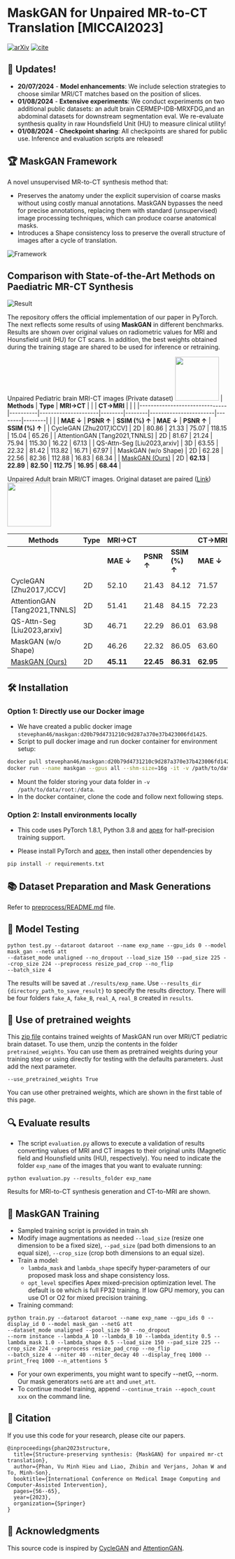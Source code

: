 # MaskGAN for Unpaired MR-to-CT Translation [MICCAI2023]

 [![arXiv](https://img.shields.io/badge/arXiv-2311.12437-blue)](https://arxiv.org/pdf/2307.16143) [![cite](https://img.shields.io/badge/cite-BibTex-yellow)](cite.bib)

## 📢 Updates!

* **20/07/2024** - **Model enhancements**: We include selection strategies to choose similar MRI/CT matches based on the position of slices.
* **01/08/2024** - **Extensive experiments**: We conduct experiments on two additional public datasets: an adult brain CERMEP-IDB-MRXFDG,and an abdominal datasets for downstream segmentation eval. We re-evaluate synthesis quality in raw Houndsfield Unit (HU) to measure clinical utility!
* **01/08/2024** - **Checkpoint sharing**: All checkpoints are shared for public use. Inference and evaluation scripts are released!

## 🏆 MaskGAN Framework

A novel unsupervised MR-to-CT synthesis method that:
- Preserves the anatomy under the explicit supervision of coarse masks without using costly manual annotations. MaskGAN bypasses the need for precise annotations, replacing them with standard (unsupervised) image processing techniques, which can produce coarse anatomical masks.
- Introduces a Shape consistency loss to preserve the overall structure of images after a cycle of translation.

![Framework](./imgs/maskgan_v2.svg)

## Comparison with State-of-the-Art Methods on Paediatric MR-CT Synthesis
![Result](./imgs/results.jpg)


The repository offers the official implementation of our paper in PyTorch. The next reflects some results of using **MaskGAN** in different benchmarks. Results are shown over original values on radiometric values for MRI and Hounsfield unit (HU) for CT scans. In addition, the best weights obtained during the training stage are shared to be used for inference or retraining.


Unpaired Pediatric brain MRI-CT images (Private dataset) <img src="imgs/pediatric_brain_sample.png" width="100">
| **Methods**                   | **Type** | **MRI→CT** |        |        | **CT→MRI** |        |        |
|-------------------------------|----------|---------------------|--------|--------|-----------------------|--------|--------|
|                               |          | **MAE ↓**           | **PSNR ↑** | **SSIM (%) ↑** | **MAE ↓**             | **PSNR ↑** | **SSIM (%) ↑** |
| CycleGAN [Zhu2017,ICCV]            | 2D       | 80.86               | 21.33  | 75.07  | 118.15                | 15.04  | 65.26  |
| AttentionGAN [Tang2021,TNNLS]       | 2D       | 81.67               | 21.24  | 75.94  | 115.30                | 16.22  | 67.13  |
| QS-Attn-Seg [Liu2023,arxiv]         | 3D       | 63.55               | 22.32  | 81.42  | 113.82                | 16.71  | 67.97  |
| MaskGAN (w/o Shape)           | 2D       | 62.28               | 22.56  | 82.36  | 112.88                | 16.83  | 68.34  |
| [MaskGAN (Ours)](https://drive.google.com/file/d/15e1pS2V2DDdQQqIdEdD7cpZstyQuSG_i/view?usp=drive_link)                | 2D       | **62.13**             | **22.89** | **82.50** | **112.75**              | **16.95** | **68.44** |


Unpaired Adult brain MRI/CT images. Original dataset are paired ([Link](https://www.ncbi.nlm.nih.gov/pmc/articles/PMC8446124/)) <img src="imgs/adult_brain_sample.png" width="100">

| **Methods**                   | **Type** | **MRI→CT** |        |        | **CT→MRI** |        |        |
|-------------------------------|----------|---------------------|--------|--------|-----------------------|--------|--------|
|                               |          | **MAE ↓**           | **PSNR ↑** | **SSIM (%) ↑** | **MAE ↓**             | **PSNR ↑** | **SSIM (%) ↑** |
| CycleGAN [Zhu2017,ICCV]            | 2D       | 52.10               | 21.43  | 84.12  | 71.57                 | 19.67  | 62.07  |
| AttentionGAN [Tang2021,TNNLS]       | 2D       | 51.41               | 21.48  | 84.15  | 72.23                 | 19.88  | 63.75  |
| QS-Attn-Seg [Liu2023,arxiv]         | 3D       | 46.71               | 22.29  | 86.01  | 63.98                 | 20.08  | 66.23  |
| MaskGAN (w/o Shape)           | 2D       | 46.26               | 22.32  | 86.05  | 63.60                 | 20.12  | 67.68  |
| [MaskGAN (Ours)](https://drive.google.com/file/d/1FUTEDrw8G92zgc0rRZ4TRxHFgkkPhk7R/view?usp=drive_link)                | 2D       | **45.11**             | **22.45** | **86.31** | **62.95**               | **20.53** | **67.87** |



## 🛠️ Installation
### Option 1: Directly use our Docker image
- We have created a public docker image `stevephan46/maskgan:d20b79d4731210c9d287a370e37b423006fd1425`.
- Script to pull docker image and run docker container for environment setup:
```bash
docker pull stevephan46/maskgan:d20b79d4731210c9d287a370e37b423006fd1425
docker run --name maskgan --gpus all --shm-size=16g -it -v /path/to/data/root:/data stevephan46/maskgan:d20b79d4731210c9d287a370e37b423006fd1425
```
- Mount the folder storing your data folder in `-v /path/to/data/root:/data`.
- In the docker container, clone the code and follow next following steps.

### Option 2: Install environments locally

- This code uses PyTorch 1.8.1, Python 3.8 and [apex](https://github.com/NVIDIA/apex) for half-precision training support.

- Please install PyTorch and [apex](https://github.com/NVIDIA/apex), then install other dependencies by
```bash
pip install -r requirements.txt
```

## 📚 Dataset Preparation and Mask Generations
Refer to [preprocess/README.md](./preprocess/README.md) file.

## 🚀 Model Testing
```
python test.py --dataroot dataroot --name exp_name --gpu_ids 0 --model mask_gan --netG att 
--dataset_mode unaligned --no_dropout --load_size 150 --pad_size 225 --crop_size 224 --preprocess resize_pad_crop --no_flip
--batch_size 4
```
The results will be saved at `./results/exp_name`. Use `--results_dir {directory_path_to_save_result}` to specify the results directory. There will be four folders `fake_A`, `fake_B`, `real_A`, `real_B` created in `results`.

## 💾 Use of pretrained weights

This [zip file](https://drive.usercontent.google.com/download?id=15e1pS2V2DDdQQqIdEdD7cpZstyQuSG_i&export=download) contains trained weights of MaskGAN run over MRI/CT pediatric brain dataset. To use them, unzip the contents in the folder `pretrained_weights`. You can use them as pretrained weights during your training step or using directly for testing with the defaults parameters. Just add the next parameter.

```
--use_pretrained_weights True
```

You can use other pretrained weights, which are shown in the first table of this page. 

## 🔍 Evaluate results
- The script `evaluation.py` allows to execute a validation of results converting values of MRI and CT images to their original units (Magnetic field and Hounsfield units (HU), respectively). You need to indicate the folder `exp_name` of the images that you want to evaluate running:

```
python evaluation.py --results_folder exp_name
```

Results for MRI-to-CT synthesis generation and CT-to-MRI are shown.

## 🚀 MaskGAN Training
- Sampled training script is provided in train.sh
- Modify image augmentations as needed `--load_size` (resize one dimension to be a fixed size), `--pad_size` (pad both dimensions to an equal size), `--crop_size` (crop both dimensions to an equal size).
- Train a model:
  - `lambda_mask` and `lambda_shape` specify hyper-parameters of our proposed mask loss and shape consistency loss.
  - `opt_level` specifies Apex mixed-precision optimization level. The default is `O0` which is full FP32 training. If low GPU memory, you can use O1 or O2 for mixed precision training.
- Training command:
```
python train.py --dataroot dataroot --name exp_name --gpu_ids 0 --display_id 0 --model mask_gan --netG att 
--dataset_mode unaligned --pool_size 50 --no_dropout
--norm instance --lambda_A 10 --lambda_B 10 --lambda_identity 0.5 --lambda_mask 1.0 --lambda_shape 0.5 --load_size 150 --pad_size 225 --crop_size 224 --preprocess resize_pad_crop --no_flip
--batch_size 4 --niter 40 --niter_decay 40 --display_freq 1000 --print_freq 1000 --n_attentions 5
```
- For your own experiments, you might want to specify --netG, --norm. Our mask generators `netG` are `att` and `unet_att`.
- To continue model training, append `--continue_train --epoch_count xxx` on the command line.




## 📜 Citation
If you use this code for your research, please cite our papers.

```
@inproceedings{phan2023structure,
  title={Structure-preserving synthesis: {MaskGAN} for unpaired mr-ct translation},
  author={Phan, Vu Minh Hieu and Liao, Zhibin and Verjans, Johan W and To, Minh-Son},
  booktitle={International Conference on Medical Image Computing and Computer-Assisted Intervention},
  pages={56--65},
  year={2023},
  organization={Springer}
}
```

## 🙏 Acknowledgments
This source code is inspired by [CycleGAN](https://github.com/junyanz/pytorch-CycleGAN-and-pix2pix) and [AttentionGAN](https://github.com/Ha0Tang/AttentionGAN). 

